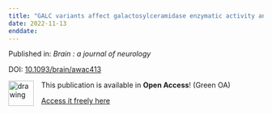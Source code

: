 ```yaml
---
title: "GALC variants affect galactosylceramidase enzymatic activity and risk of Parkinson's disease."
date: 2022-11-13
enddate:
---
```


Published in: *Brain : a journal of neurology*

DOI: [10.1093/brain/awac413](https://doi.org/10.1093/brain/awac413)

<img src="https://upload.wikimedia.org/wikipedia/commons/thumb/9/90/Open_Access_logo_PLoS_white_green.svg/576px-Open_Access_logo_PLoS_white_green.svg.png" alt="drawing" width="50" align="left"/> &nbsp;&nbsp;&nbsp;This publication is available in **Open Access**! (Green OA)

&nbsp;&nbsp;&nbsp;<a href="https://doi.org/10.1101/2022.04.30.22274239" download>Access it freely here</a>

